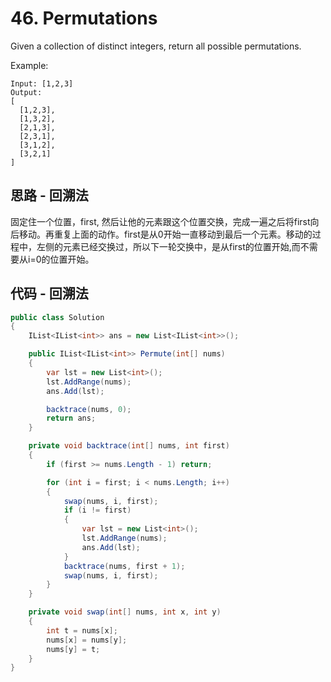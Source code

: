 # 46. Permutations

Given a collection of distinct integers, return all possible permutations.

Example:

```text
Input: [1,2,3]
Output:
[
  [1,2,3],
  [1,3,2],
  [2,1,3],
  [2,3,1],
  [3,1,2],
  [3,2,1]
]
```

## 思路 - 回溯法

固定住一个位置，first, 然后让他的元素跟这个位置交换，完成一遍之后将first向后移动。再重复上面的动作。first是从0开始一直移动到最后一个元素。移动的过程中，左侧的元素已经交换过，所以下一轮交换中，是从first的位置开始,而不需要从i=0的位置开始。

## 代码 - 回溯法

```csharp
public class Solution
{
    IList<IList<int>> ans = new List<IList<int>>();

    public IList<IList<int>> Permute(int[] nums)
    {
        var lst = new List<int>();
        lst.AddRange(nums);
        ans.Add(lst);

        backtrace(nums, 0);
        return ans;
    }

    private void backtrace(int[] nums, int first)
    {
        if (first >= nums.Length - 1) return;

        for (int i = first; i < nums.Length; i++)
        {
            swap(nums, i, first);
            if (i != first)
            {
                var lst = new List<int>();
                lst.AddRange(nums);
                ans.Add(lst);
            }
            backtrace(nums, first + 1);
            swap(nums, i, first);
        }
    }

    private void swap(int[] nums, int x, int y)
    {
        int t = nums[x];
        nums[x] = nums[y];
        nums[y] = t;
    }
}
```

